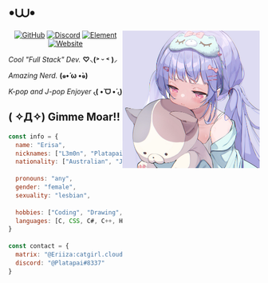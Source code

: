 
# •⩊•
<img align='right' src="https://raw.githubusercontent.com/L3m0n-Cao/L3m0n-Cao/main/pfpgh.jpg" width="275">
<p align="center">
  <a href="https://github.com/L3m0n-Cao" target="_blank"><img alt="GitHub" src="https://img.shields.io/badge/-@L3m0n--Cao-181717?style=flat-square&logo=GitHub&logoColor=white"></a>
  <a href="https://discord.com/users/1030414034484342844" target="_blank"><img alt="Discord" src="https://img.shields.io/badge/-@Platapai-5865f2?style=flat-square&logo=Discord&logoColor=white"></a>
  <a href="https://m.platapai.gay" target="_blank"><img alt="Element" src="https://img.shields.io/badge/-@Eriiza:catgirl.cloud-0dbd8b?style=flat-square&logo=element&logoColor=white"></a>
  <a href="https://platapai.com" target="_blank"><img alt="Website" src="https://img.shields.io/badge/-platapai.com-004d63?style=flat-square&logo=cloudflarepages&logoColor=white"></a>
</p>

*Cool "Full Stack" Dev.* **♡⸜(˃ ᵕ ˂ )⸝**

*Amazing Nerd.* **(๑•́ ω •̀๑)**

*K-pop and J-pop Enjoyer* **৻(  •̀ ᗜ •́  ৻)**

## __( ✧Д✧) Gimme Moar!!__
```javascript
const info = {
  name: "Erisa",
  nicknames: ["L3m0n", "Platapai"],
  nationality: ["Australian", "Japanese", "Vietnamese"],

  pronouns: "any",
  gender: "female",
  sexuality: "lesbian",

  hobbies: ["Coding", "Drawing", "Editing", "Music", "Photography"],
  languages: [C, CSS, C#, C++, HTML, Java, Javascript, Lua, Python, Ruby, Rust, Typescript]
}

const contact = {
  matrix: "@Eriiza:catgirl.cloud",
  discord: "@Platapai#8337"
}
```
